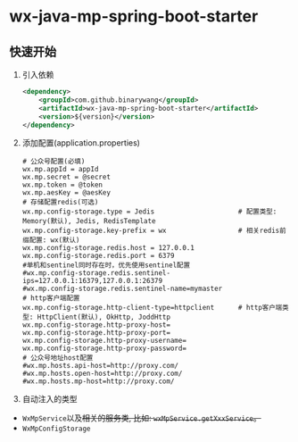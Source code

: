 # wx-java-mp-spring-boot-starter
## 快速开始
1. 引入依赖
    ```xml
    <dependency>
        <groupId>com.github.binarywang</groupId>
        <artifactId>wx-java-mp-spring-boot-starter</artifactId>
        <version>${version}</version>
    </dependency>
    ```
2. 添加配置(application.properties)
    ```properties
    # 公众号配置(必填)
    wx.mp.appId = appId
    wx.mp.secret = @secret
    wx.mp.token = @token
    wx.mp.aesKey = @aesKey
    # 存储配置redis(可选)
    wx.mp.config-storage.type = Jedis                     # 配置类型: Memory(默认), Jedis, RedisTemplate
    wx.mp.config-storage.key-prefix = wx                  # 相关redis前缀配置: wx(默认)
    wx.mp.config-storage.redis.host = 127.0.0.1
    wx.mp.config-storage.redis.port = 6379
	#单机和sentinel同时存在时，优先使用sentinel配置
	#wx.mp.config-storage.redis.sentinel-ips=127.0.0.1:16379,127.0.0.1:26379
	#wx.mp.config-storage.redis.sentinel-name=mymaster
    # http客户端配置
    wx.mp.config-storage.http-client-type=httpclient      # http客户端类型: HttpClient(默认), OkHttp, JoddHttp
    wx.mp.config-storage.http-proxy-host=
    wx.mp.config-storage.http-proxy-port=
    wx.mp.config-storage.http-proxy-username=
    wx.mp.config-storage.http-proxy-password=
	# 公众号地址host配置
	#wx.mp.hosts.api-host=http://proxy.com/
	#wx.mp.hosts.open-host=http://proxy.com/
	#wx.mp.hosts.mp-host=http://proxy.com/
    ```
3. 自动注入的类型
- `WxMpService`以及~~相关的服务类, 比如: `wxMpService.getXxxService`。~~
- `WxMpConfigStorage`







